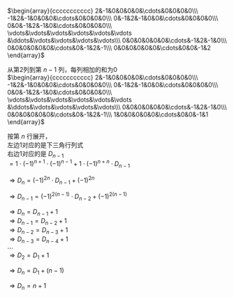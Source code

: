 $\begin{array}{ccccccccccc}  
2&-1&0&0&0&0&\cdots&0&0&0&0\\\  
-1&2&-1&0&0&0&\cdots&0&0&0&0\\\  
0&-1&2&-1&0&0&\cdots&0&0&0&0\\\  
0&0&-1&2&-1&0&\cdots&0&0&0&0\\\  
\vdots&\vdots&\vdots&\vdots&\vdots&\vdots  
&\ddots&\vdots&\vdots&\vdots&\vdots\\\  
0&0&0&0&0&0&\cdots&-1&2&-1&0\\\  
0&0&0&0&0&0&\cdots&0&-1&2&-1\\\  
0&0&0&0&0&0&\cdots&0&0&-1&2  
\end{array}$  
  
从第2列到第 $n-1$ 列，每列相加的和为0  
 $\begin{array}{ccccccccccc}  
2&-1&0&0&0&0&\cdots&0&0&0&0\\\  
-1&2&-1&0&0&0&\cdots&0&0&0&0\\\  
0&-1&2&-1&0&0&\cdots&0&0&0&0\\\  
0&0&-1&2&-1&0&\cdots&0&0&0&0\\\  
\vdots&\vdots&\vdots&\vdots&\vdots&\vdots  
&\ddots&\vdots&\vdots&\vdots&\vdots\\\  
0&0&0&0&0&0&\cdots&-1&2&-1&0\\\  
0&0&0&0&0&0&\cdots&0&-1&2&-1\\\  
1&0&0&0&0&0&\cdots&0&0&-1&1  
\end{array}$  
  
按第 $n$ 行展开，  
左边1对应的是下三角行列式  
右边1对应的是 $D_{n-1}$  
 $=1\cdot(-1)^{n+1}\cdot(-1)^{n-1}  
+1\cdot(-1)^{n+n}\cdot D_{n-1}$  
  
 $\Rightarrow  
D_n=(-1)^{2n}\cdot D_{n-1}+(-1)^{2n}$  
  
 $\Rightarrow D_{n-1}  
=(-1)^{2(n-1)}\cdot D_{n-2}+(-1)^{2(n-1)}$  
  
 $\Rightarrow D_{n}=D_{n-1}+1$  
 $\Rightarrow D_{n-1}=D_{n-2}+1$  
 $\Rightarrow D_{n-2}=D_{n-3}+1$  
 $\Rightarrow D_{n-3}=D_{n-4}+1$  
 $\cdots$  
 $\Rightarrow D_2=D_1+1$  
  
 $\Rightarrow D_{n}=D_1+(n-1)$  
  
 $\Rightarrow D_{n}=n+1$  
